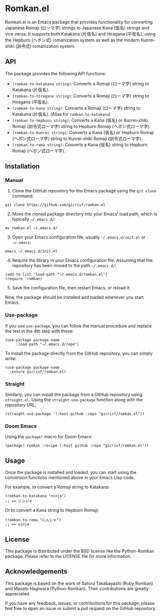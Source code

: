 # Romkan.el

Romkan.el is an Emacs package that provides functionality for converting Japanese Romaji (ローマ字) strings to Japanese Kana (仮名) strings and vice versa. It supports both Katakana (片仮名) and Hiragana (平仮名), using the Hepburn (ヘボン式) romanization system as well as the modern Kunrei-shiki (訓令式) romanization system.

## API

The package provides the following API functions:

- `(romkan-to-katakana string)`: Converts a Romaji (ローマ字) string to Katakana (片仮名).
- `(romkan-to-hiragana string)`: Converts a Romaji (ローマ字) string to Hiragana (平仮名).
- `(romkan-to-kana string)`: Converts a Romaji (ローマ字) string to Katakana (片仮名). (Alias for `romkan-to-katakana`)
- `(romkan-to-hepburn string)`: Converts a Kana (仮名) or Kunrei-shiki Romaji (訓令式ローマ字) string to Hepburn Romaji (ヘボン式ローマ字).
- `(romkan-to-kunrei string)`: Converts a Kana (仮名) or Hepburn Romaji (ヘボン式ローマ字) string to Kunrei-shiki Romaji (訓令式ローマ字).
- `(romkan-to-roma string)`: Converts a Kana (仮名) string to Hepburn Romaji (ヘボン式ローマ字).

## Installation

### Manual

1. Clone the GitHub repository for the Emacs package using the `git clone` command:
```
git clone https://github.com/gicrisf/romkan.el
```

2. Move the cloned package directory into your Emacs' load path, which is typically `~/.emacs.d/`:
```
mv romkan.el ~/.emacs.d/
```

3. Open your Emacs configuration file, usually `~/.emacs.d/init.el` or `~/.emacs`:
```
emacs ~/.emacs.d/init.el
```

4. Require the library in your Emacs configuration file. Assuming that the repository has been moved to the path `~/.emacs.d/`:

```elisp
(add-to-list 'load-path "~/.emacs.d/romkan.el")
(require 'romkan)
```

5. Save the configuration file, then restart Emacs, or reload it.

Now, the package should be installed and loaded whenever you start Emacs.

### Use-package

If you use `use-package`, you can follow the manual procedure and replace the text in the 4th step with these:

```elisp
(use-package package-name
     :load-path "~/.emacs.d/repo")
```

To install the package directly from the GitHub repository, you can simply write:

```elisp
(use-package package-name
  :ensure gicrisf/romkan.el)
```

### Straight
Similarly, you can install the package from a GitHub repository using `straight.el`.
Using the `straight-use-package` function along with the repository URL,

```elisp
(straight-use-package '(:host github :repo "gicrisf/romkan.el"))
```

### Doom Emacs
Using the `package!` macro for Doom Emacs:

```elisp
(package! romkan :recipe (:host github :repo "gicrisf/romkan.el"))
```

## Usage

Once the package is installed and loaded, you can start using the conversion functions mentioned above in your Emacs Lisp code.

For example, to convert a Romaji string to Katakana:

```elisp
(romkan-to-katakana "ninja")
;; => ニンジャ
```

Or to convert a Kana string to Hepburn Romaji:

```elisp
(romkan-to-roma "にんじゃ")
;; => ninja
```

## License
This package is distributed under the BSD license like the Python-Romkan package.
Please refer to the LICENSE file for more information.

## Acknowledgements

This package is based on the work of Satoru Takabayashi (Ruby Romkan) and Masato Hagiwara (Python-Romkan). Their contributions are greatly appreciated.

If you have any feedback, issues, or contributions for this package, please feel free to open an issue or submit a pull request on the GitHub repository.
